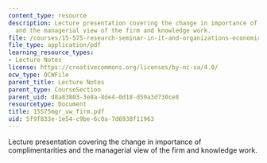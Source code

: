 ```yaml
---
content_type: resource
description: Lecture presentation covering the change in importance of complimentarities
  and the managerial view of the firm and knowledge work.
file: /courses/15-575-research-seminar-in-it-and-organizations-economic-perspectives-spring-2004/5f9f833e1e54c9be6c0a7d6938f11963_15575mgr_vw_firm.pdf
file_type: application/pdf
learning_resource_types:
- Lecture Notes
license: https://creativecommons.org/licenses/by-nc-sa/4.0/
ocw_type: OCWFile
parent_title: Lecture Notes
parent_type: CourseSection
parent_uid: d8a83803-3e8a-8de4-0d18-d59a3d730ce8
resourcetype: Document
title: 15575mgr_vw_firm.pdf
uid: 5f9f833e-1e54-c9be-6c0a-7d6938f11963
---
```

Lecture presentation covering the change in importance of complimentarities and the managerial view of the firm and knowledge work.